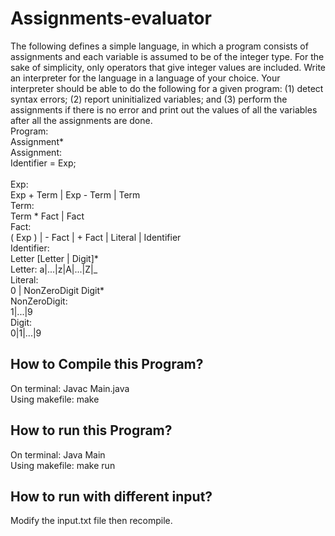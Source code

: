 # Assignments-evaluator
The following defines a simple language, in which a program consists of assignments and each variable is assumed to be of the integer type. For the sake of simplicity, only operators that give integer values are included. Write an interpreter for the language in a language of your choice. Your interpreter should be able to do the following for a given program: (1) detect syntax errors; (2) report uninitialized variables; and (3) perform the assignments if there is no error and print out the values of all the variables after all the assignments are done.<br>
Program:<br>
     Assignment*<br>
Assignment:<br>
    Identifier = Exp;<br>	
Exp: <br>
    Exp + Term | Exp - Term | Term<br>
Term:<br>
    Term * Fact  | Fact	<br>
Fact:<br>
		( Exp ) | - Fact | + Fact | Literal | Identifier<br>
Identifier:<br>
    	Letter [Letter | Digit]* 
<br>Letter:
	  a|...|z|A|...|Z|_<br>
Literal:<br>
	  0 | NonZeroDigit Digit*<br>
NonZeroDigit:<br>
	  1|...|9<br>
Digit:<br>
		0|1|...|9

## How to Compile this Program?
  On terminal: Javac Main.java<br>
  Using makefile: make
## How to run this Program?
  On terminal: 
  Java Main<br>
 Using makefile: 
   make run
## How to run with different input?
  Modify the input.txt file then recompile.

